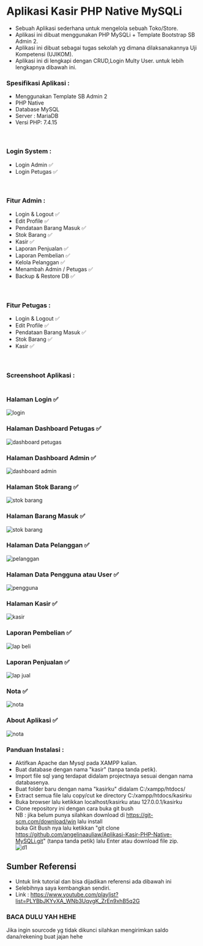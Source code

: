 # Aplikasi Kasir PHP Native MySQLi <br>
 - Sebuah Aplikasi sederhana untuk mengelola sebuah Toko/Store.<br>
 - Aplikasi ini dibuat menggunakan PHP MySQLi + Template Bootstrap SB Admin 2.<br>
 - Aplikasi ini dibuat sebagai tugas sekolah yg dimana dilaksanakannya Uji Kompetensi (UJIKOM).<br>
 - Aplikasi ini di lengkapi dengan CRUD,Login Multy User. untuk lebih lengkapnya dibawah ini. <br>
 ### Spesifikasi Aplikasi :<br>
 - Menggunakan Template SB Admin 2<br>
 - PHP Native<br>
 - Database MySQL<br>
 - Server : MariaDB<br>
 - Versi PHP: 7.4.15<br>
 <br> <br>
 ### Login System :<br>
 - Login Admin ✅<br>
 - Login Petugas ✅<br>
<br> <br>
 ### Fitur Admin :<br>
 - Login & Logout ✅<br>
 - Edit Profile ✅<br>
 - Pendataan Barang Masuk ✅<br>
 - Stok Barang ✅<br>
 - Kasir ✅<br>
 - Laporan Penjualan ✅<br>
 - Laporan Pembelian ✅<br>
 - Kelola Pelanggan ✅<br>
 - Menambah Admin / Petugas ✅<br>
 - Backup & Restore DB ✅<br>
<br> <br>
 ### Fitur Petugas :<br>
 - Login & Logout ✅<br>
 - Edit Profile ✅<br>
 - Pendataan Barang Masuk ✅<br>
 - Stok Barang ✅<br>
 - Kasir ✅<br>
<br> <br>
### Screenshoot Aplikasi : <br><br>

###  Halaman Login ✅
![login](https://github.com/angelinaauliaw/Aplikasi-Kasir-php-native/assets/156304008/9bb5e369-e005-4f1c-beb1-e49af2bbb129)
### Halaman Dashboard Petugas ✅
![dashboard petugas](https://github.com/angelinaauliaw/Aplikasi-Kasir-php-native/assets/156304008/fb8752e6-dea0-4631-9355-b51077497d2d)
###  Halaman Dashboard Admin ✅
![dashboard admin](https://github.com/angelinaauliaw/Aplikasi-Kasir-php-native/assets/156304008/4e1a510a-35f3-403d-950e-b1d664db782a)
### Halaman Stok Barang ✅
![stok barang](https://github.com/angelinaauliaw/Aplikasi-Kasir-php-native/assets/156304008/ed22a174-f0ad-445f-b99d-d2a95a11e9b5)
###  Halaman Barang Masuk ✅
![stok barang](https://github.com/angelinaauliaw/Aplikasi-Kasir-php-native/assets/156304008/ed22a174-f0ad-445f-b99d-d2a95a11e9b5)
### Halaman Data Pelanggan ✅
![pelanggan](https://github.com/angelinaauliaw/Aplikasi-Kasir-php-native/assets/156304008/4e25dfde-cd9a-45bc-ba30-f67fe7cc9f7b)
### Halaman Data Pengguna atau User ✅
![pengguna](https://github.com/angelinaauliaw/Aplikasi-Kasir-php-native/assets/156304008/0e40c57b-9928-4636-a10b-d7823f8f3239)
### Halaman Kasir ✅
![kasir](https://github.com/angelinaauliaw/Aplikasi-Kasir-php-native/assets/156304008/536672dd-b7e8-428e-ade0-1555c2f637cb)
###  Laporan Pembelian ✅
![lap beli](https://github.com/angelinaauliaw/Aplikasi-Kasir-php-native/assets/156304008/5f75d617-07ad-43bd-8614-9b01defa98a3)
###  Laporan Penjualan ✅
![lap jual](https://github.com/angelinaauliaw/Aplikasi-Kasir-php-native/assets/156304008/9810d964-1ae3-4ec5-8e0f-3b36bc61776b)
### Nota ✅
![nota](https://github.com/angelinaauliaw/Aplikasi-Kasir-php-native/assets/156304008/b8e0be97-9541-4414-b2e1-4c346c38376c)
###  About Aplikasi ✅
![nota](https://github.com/angelinaauliaw/Aplikasi-Kasir-php-native/assets/156304008/b8e0be97-9541-4414-b2e1-4c346c38376c)


### Panduan Instalasi :<br>
- Aktifkan Apache dan Mysql pada XAMPP kalian.<br>
- Buat database dengan nama "kasir" (tanpa tanda petik).<br>
- Import file sql yang terdapat didalam projectnaya sesuai dengan nama databasenya.<br>
- Buat folder baru dengan nama "kasirku" didalam C:/xampp/htdocs/ <br>
- Extract semua file lalu copy/cut ke directory C:/xampp/htdocs/kasirku<br>
- Buka browser lalu ketikkan localhost/kasirku atau 127.0.0.1/kasirku<br>
- Clone repository ini dengan cara buka git bush <br> NB : jika belum punya silahkan download di https://git-scm.com/download/win lalu install <br> buka Git Bush nya lalu ketikkan "git clone https://github.com/angelinaauliaw/Aplikasi-Kasir-PHP-Native-MySQLi.git" (tanpa tanda petik) lalu Enter atau download file zip.<br>
![d1](https://github.com/mgoski/APPM/assets/142203248/13a99ca6-4174-4615-b058-9d39a1c4338d)


## Sumber Referensi
- Untuk link tutorial dan bisa dijadikan referensi ada dibawah ini
- Selebihnya saya kembangkan sendiri.
- Link : https://www.youtube.com/playlist?list=PLYBbJKYvXA_WNb3UqvgK_ZrEn9xhB5q2G



### BACA DULU YAH HEHE <br>
Jika ingin sourcode yg tidak dikunci silahkan mengirimkan saldo dana/rekening buat jajan hehe <br>
